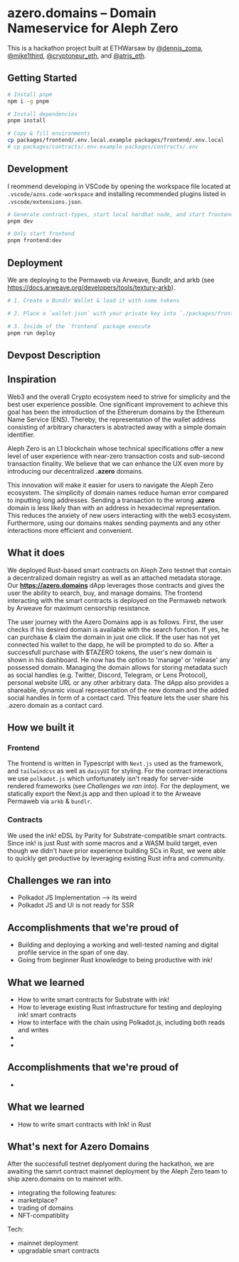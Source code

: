 # azero.domains – Domain Nameservice for Aleph Zero

This is a hackathon project built at ETHWarsaw by [@dennis_zoma](https://twitter.com/dennis_zoma), [@mike1third](https://twitter.com/mike1third), [@cryptoneur_eth](https://twitter.com/cryptoneur_eth), and [@atris_eth](https://twitter.com/atris_eth).

## Getting Started

```bash
# Install pnpm
npm i -g pnpm

# Install dependencies
pnpm install

# Copy & fill environments
cp packages/frontend/.env.local.example packages/frontend/.env.local
# cp packages/contracts/.env.example packages/contracts/.env
```

## Development

I reommend developing in VSCode by opening the workspace file located at `.vscode/azns.code-workspace` and installing recommended plugins listed in `.vscode/extensions.json`.

```bash
# Generate contract-types, start local hardhat node, and start frontend with turborepo
pnpm dev

# Only start frontend
pnpm frontend:dev
```

## Deployment

We are deploying to the Permaweb via Arweave, Bundlr, and arkb (see https://docs.arweave.org/developers/tools/textury-arkb).

```bash
# 1. Create a Bundlr Wallet & load it with some tokens

# 2. Place a `wallet.json` with your private key into `./packages/frontend/`

# 3. Inside of the `frontend` package execute
pnpm run deploy
```

## Devpost Description

## Inspiration

Web3 and the overall Crypto ecosystem need to strive for simplicity and the best user experience possible. One significant improvement to achieve this goal has been the introduction of the Ethererum domains by the Ethereum Name Service (ENS). Thereby, the representation of the wallet address consisting of arbitrary characters is abstracted away with a simple domain identifier.

Aleph Zero is an L1 blockchain whose technical specifications offer a new level of user experience with near-zero transaction costs and sub-second transaction finality. We believe that we can enhance the UX even more by introducing our decentralized **.azero** domains.

This innovation will make it easier for users to navigate the Aleph Zero ecosystem. The simplicity of domain names reduce human error compared to inputting long addresses. Sending a transaction to the wrong **.azero** domain is less likely than with an address in hexadecimal representation. This reduces the anxiety of new users interacting with the web3 ecosystem. Furthermore, using our domains makes sending payments and any other interactions more efficient and convenient.

## What it does

We deployed Rust-based smart contracts on Aleph Zero testnet that contain a decentralized domain registry as well as an attached metadata storage. Our **https://azero.domains** dApp leverages those contracts and gives the user the ability to search, buy, and manage domains. The frontend interacting with the smart contracts is deployed on the Permaweb network by Arweave for maximum censorship resistance.

The user journey with the Azero Domains app is as follows. First, the user checks if his desired domain is available with the search function. If yes, he can purchase & claim the domain in just one click. If the user has not yet connected his wallet to the dapp, he will be prompted to do so. After a successfull purchase with $TAZERO tokens, the user's new domain is shown in his dashboard. He now has the option to 'manage' or 'release' any possessed domain. Managing the domain allows for storing metadata such as social handles (e.g. Twitter, Discord, Telegram, or Lens Protocol), personal website URL or any other arbitrary data. The dApp also provides a shareable, dynamic visual representation of the new domain and the added social handles in form of a contact card. This feature lets the user share his .azero domain as a contact card.

## How we built it

### Frontend

The frontend is written in Typescript with `Next.js` used as the framework, and `tailwindcss` as well as `daisyUI` for styling. For the contract interactions we use `polkadot.js` which unfortunately isn't ready for server-side rendered frameworks (see _Challenges we ran into_). For the deployment, we statically export the Next.js app and then upload it to the Arweave Permaweb via `arkb` & `bundlr`.

### Contracts

We used the ink! eDSL by Parity for Substrate-compatible smart contracts. Since ink! is just Rust with some macros and a WASM build target, even though we didn't have prior experience building SCs in Rust, we were able to quickly get productive by leveraging existing Rust infra and community.

## Challenges we ran into

- Polkadot JS Implementation --> its weird
- Polkadot JS and UI is not ready for SSR

## Accomplishments that we're proud of

- Building and deploying a working and well-tested naming and digital profile service in the span of one day.
- Going from beginner Rust knowledge to being productive with ink!

## What we learned

- How to write smart contracts for Substrate with ink!
- How to leverage existing Rust infrastructure for testing and deploying ink! smart contracts
- How to interface with the chain using Polkadot.js, including both reads and writes
-
-

## Accomplishments that we're proud of

-

## What we learned

- How to write smart contracts with Ink! in Rust

## What's next for Azero Domains

After the successfull testnet deplyoment during the hackathon, we are awaiting the samrt contract mainnet deployment by the Aleph Zero team to ship azero.domains on to mainnet with.

- integrating the following features:
- marketplace?
- trading of domains
- NFT-compatiblity

Tech:

- mainnet deployment
- upgradable smart contracts
